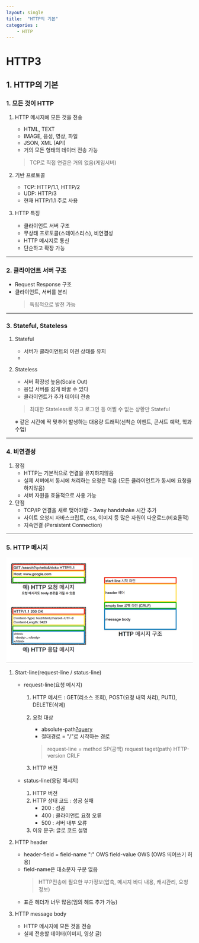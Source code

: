 ```yaml
---
layout: single
title:  "HTTP의 기본"
categories : 
    - HTTP
---
```


# HTTP3

## 1. HTTP의 기본

### 1. 모든 것이 HTTP
1. HTTP 메시지에 모든 것을 전송
   - HTML, TEXT
   - IMAGE, 음성, 영상, 파일
   - JSON, XML (API)
   - 거의 모든 형태의 데이터 전송 가능
    > TCP로 직접 연결은 거의 없음(게임서버)

2. 기반 프로토콜
    - TCP: HTTP/1.1, HTTP/2
    - UDP: HTTP/3
    - 현재 HTTP/1.1 주로 사용

3. HTTP 특징
   - 클라이언트 서버 구조
   - 무상태 프로토콜(스테이스리스), 비연결성
   - HTTP 메시지로 통신
   - 단순하고 확장 가능

---

### 2. 클라이언트 서버 구조
   - Request Response 구조
   - 클라이언트, 서버를 분리
        > 독립적으로 발전 가능

---

### 3. Stateful, Stateless
  1.  Stateful
       - 서버가 클라이언트의 이전 상태를 유지
       - 
  2.  Stateless
       - 서버 확장성 높음(Scale Out)
       - 응답 서버를 쉽게 바꿀 수 있다
       - 클라이언트가 추가 데이터 전송
        > 최대한 Stateless로 하고 로그인 등 어쩔 수 없는 상황만 Stateful

        ※ 같은 시간에 딱 맞추어 발생하는 대용량 트래픽(선착순 이벤트, 콘서트 예약, 학과수업)
---

### 4. 비연결성
   1. 장점  
      - HTTP는 기본적으로 연결을 유지하지않음
      - 실제 서버에서 동시에 처리하는 요청은 작음  (모든 클라이언트가 동시에 요청을 하지않음)
      - 서버 자원을 효율적으로 사용 가능
   2. 단점
      - TCP/IP 연결을 새로 맺어야함 - 3way handshake 시간 추가
      - 사이트 요청시 자바스크립트, css, 이미지 등 많은 자원이 다운로드(비효율적)
      - 지속연결 (Persistent Connection)

---

### 5. HTTP 메시지

 ![HTTP](../../img/HTTP2.png)

   1. Start-line(request-line / status-line)
      - request-line(요청 메시지)
        1. HTTP 메서드 : GET(리소스 조회), POST(요청 내역 처리), PUT(), DELETE(삭제)

        2. 요청 대상 
           - absolute-path[?query](절대경로[?쿼리])
           - 절대경로 = "/"로 시작하는 경로
            > request-line = method SP(공백) request taget(path) HTTP-version CRLF

        3. HTTP 버전
   
      - status-line(응답 메시지)
        1. HTTP 버전
        2. HTTP 상태 코드 : 성공 실패
           - 200 : 성공
           - 400 : 클라이언트 요청 오류
           - 500 : 서버 내부 오류
        3.  이유 문구: 글로 코드 설명
   
   2. HTTP header
      - header-field = field-name ":" OWS field-value OWS (OWS 띄어쓰기 허용)
      - field-name은 대소문자 구분 없음
        > HTTP전송에 필요한 부가정보(압축, 메시지 바디 내용, 캐시관리, 요청정보)
      - 표준 헤더가 너무 많음(임의 헤드 추가 가능)
  
   3. HTTP message body
      - HTTP 메시지에 모든 것을 전송
      - 실제 전송할 데이터(이미지, 영상 글)